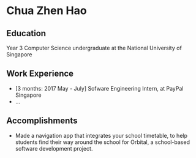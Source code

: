 # Chua Zhen Hao

## Education

Year 3 Computer Science undergraduate at the National University of Singapore

## Work Experience

* [3 months: 2017 May - July] Sofware Engineering Intern, at PayPal Singapore
* ...

## Accomplishments

* Made a navigation app that integrates your school timetable, to help students find their way around the school for Orbital, a school-based software development project.